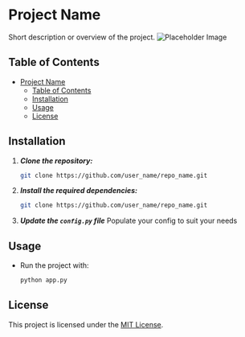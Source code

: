 # Project Name

Short description or overview of the project.
![Placeholder Image](https://via.placeholder.com/350x150)

## Table of Contents

- [Project Name](#project-name)
  - [Table of Contents](#table-of-contents)
  - [Installation](#installation)
  - [Usage](#usage)
  - [License](#license)


## Installation

1. ***Clone the repository:***

   ```bash
   git clone https://github.com/user_name/repo_name.git
   ```

2. ***Install the required dependencies:***

   ```bash
   git clone https://github.com/user_name/repo_name.git
   ```
4. ***Update the `config.py` file***
   Populate your config to suit your needs

## Usage
- Run the project with:

     ```bash
     python app.py
     ```

## License

This project is licensed under the [MIT License](LICENSE).



